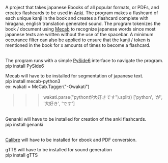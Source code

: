 

A project that takes japanese Ebooks of all popular formats, or PDFs, and creates flashcards to be used in [Anki](https://apps.ankiweb.net/). The program makes a flashcard of each unique kanji in the book and creates a flashcard complete with hiragana, english translation generated sound. The program tokenizes the book / document using [Mecab](https://en.wikipedia.org/wiki/MeCab) to recognize japanese words since most japanese texts are written without the use of the spacebar. A minimum occurance filter can also be applied to ensure that the kanji / token is mentioned in the book for x amounts of times to become a flashcard. 

\
The program runs with a simple [PySide6](https://pypi.org/project/PySide6/) interface to navigate the program. 
\
pip install PySide6

Mecab will have to be installed for segmentation of japanese text. 
\
pip install mecab-python3
\
ex:
wakati = MeCab.Tagger("-Owakati") 
>>> wakati.parse("pythonが大好きです").split()
['python', 'が', '大好き', 'です']

\
Genanki will have to be installed for creation of the anki flashcards. \
pip install genanki

\
[Calibre](https://calibre-ebook.com/download ) will have to be installed for ebook and PDF conversion.

gTTS will have to be installed for sound generation \
pip install gTTS






